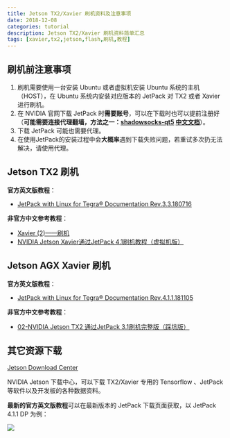 ```yaml
---
title: Jetson TX2/Xavier 刷机资料及注意事项
date: 2018-12-08
categories: tutorial
description: Jetson TX2/Xavier 刷机资料简单汇总
tags: [xavier,tx2,jetson,flash,刷机,教程]
---
```

## 刷机前注意事项
1. 刷机需要使用一台安装 Ubuntu 或者虚拟机安装 Ubuntu 系统的主机（HOST），在 Ubuntu 系统内安装对应版本的 JetPack 对 TX2 或者 Xavier 进行刷机。
2. 在 NVIDIA 官网下载 JetPack 时**需要账号**，可以在下载时也可以提前注册好（**可能需要连接代理翻墙，方法之一：[shadowsocks-qt5](https://github.com/shadowsocks/shadowsocks-qt5) [中文文档](https://github.com/shadowsocks/shadowsocks-qt5/wiki)**）。
3. 下载 JetPack 可能也需要代理。
4. 在使用JetPack的安装过程中会**大概率**遇到下载失败问题，若重试多次扔无法解决，请使用代理。

## Jetson TX2 刷机
__官方英文版教程__：<br />
* [JetPack with Linux for Tegra® Documentation Rev.3.3.180716](https://docs.nvidia.com/jetson/archives/jetpack-archived/jetpack-33/index.html#jetpack/3.3/install.htm%3FTocPath%3D_____3)


__非官方中文参考教程__：<br />
* [Xavier (2)——刷机](https://blog.csdn.net/haoqimao_hard/article/details/83447696)<br />
* [NVIDIA Jetson Xavier通过JetPack 4.1刷机教程（虚拟机版）](https://blog.csdn.net/x111y1j1/article/details/83269507)<br />

## Jetson AGX Xavier 刷机
__官方英文版教程__：<br />
* [JetPack with Linux for Tegra® Documentation Rev.4.1.1.181105](https://docs.nvidia.com/jetson/archives/jetpack-archived/jetpack-411/index.html#jetpack/4.1.1/install.htm%3FTocPath%3D_____3)

__非官方中文参考教程__：<br />
* [02-NVIDIA Jetson TX2 通过JetPack 3.1刷机完整版（踩坑版）](https://www.jianshu.com/p/bb4587014349)<br />

## 其它资源下载
[Jetson Download Center](https://developer.nvidia.com/embedded/downloads)

NVIDIA Jetson 下载中心，可以下载 TX2/Xavier 专用的 Tensorflow 、JetPack 等软件以及开发板的各种数据资料。

**最新的官方英文版教程**可以在最新版本的 JetPack 下载页面获取，以 JetPack 4.1.1 DP 为例：

![](https://s2.loli.net/2022/04/03/C1JaQTwyI7MhWBO.jpg)
